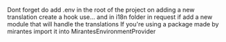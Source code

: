 Dont forget do add .env in the root of the project
on adding a new translation create a hook use...
and in i18n folder in request if add a new module that will handle the translations
If you're using a package made by mirantes import it into MirantesEnvironmentProvider